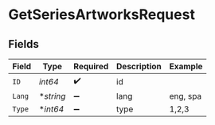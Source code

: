 # GetSeriesArtworksRequest


## Fields

| Field              | Type               | Required           | Description        | Example            |
| ------------------ | ------------------ | ------------------ | ------------------ | ------------------ |
| `ID`               | *int64*            | :heavy_check_mark: | id                 |                    |
| `Lang`             | **string*          | :heavy_minus_sign: | lang               | eng, spa           |
| `Type`             | **int64*           | :heavy_minus_sign: | type               | 1,2,3              |
